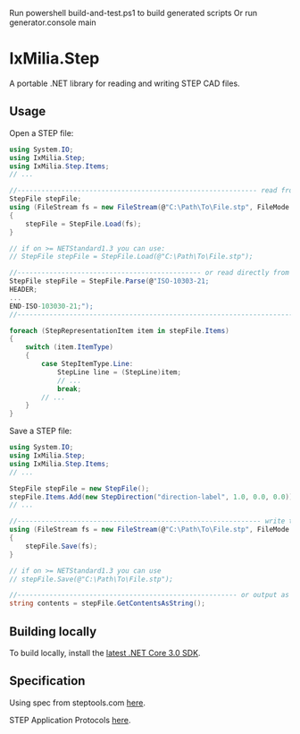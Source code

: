 ﻿Run powershell build-and-test.ps1 to build generated scripts
Or run generator.console main

IxMilia.Step
============

A portable .NET library for reading and writing STEP CAD files.

## Usage

Open a STEP file:

``` C#
using System.IO;
using IxMilia.Step;
using IxMilia.Step.Items;
// ...

//------------------------------------------------------------ read from a file
StepFile stepFile;
using (FileStream fs = new FileStream(@"C:\Path\To\File.stp", FileMode.Open))
{
    stepFile = StepFile.Load(fs);
}

// if on >= NETStandard1.3 you can use:
// StepFile stepFile = StepFile.Load(@"C:\Path\To\File.stp");

//---------------------------------------------- or read directly from a string
StepFile stepFile = StepFile.Parse(@"ISO-10303-21;
HEADER;
...
END-ISO-103030-21;");
//-----------------------------------------------------------------------------

foreach (StepRepresentationItem item in stepFile.Items)
{
    switch (item.ItemType)
    {
        case StepItemType.Line:
            StepLine line = (StepLine)item;
            // ...
            break;
        // ...
    }
}
```

Save a STEP file:

``` C#
using System.IO;
using IxMilia.Step;
using IxMilia.Step.Items;
// ...

StepFile stepFile = new StepFile();
stepFile.Items.Add(new StepDirection("direction-label", 1.0, 0.0, 0.0));
// ...

//------------------------------------------------------------- write to a file
using (FileStream fs = new FileStream(@"C:\Path\To\File.stp", FileMode.Create))
{
    stepFile.Save(fs);
}

// if on >= NETStandard1.3 you can use
// stepFile.Save(@"C:\Path\To\File.stp");

//------------------------------------------------------- or output as a string
string contents = stepFile.GetContentsAsString();
```

## Building locally

To build locally, install the [latest .NET Core 3.0 SDK](https://dotnet.microsoft.com/download).

## Specification

Using spec from steptools.com [here](http://www.steptools.com/library/standard/IS_final_p21e3.html).

STEP Application Protocols [here](http://www.steptools.com/support/stdev_docs/express/).
